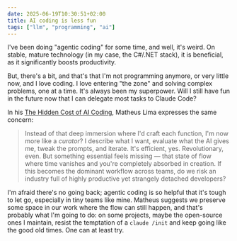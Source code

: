 ```yaml
---
date: 2025-06-19T10:30:51+02:00
title: AI coding is less fun
tags: ["llm", "programming", "ai"]
---
```

I've been doing "agentic coding" for some time, and well, it's weird. On stable, mature technology (in my case, the C#/.NET stack), it is beneficial, as it significantly boosts productivity.

But, there's a bit, and that's that I'm not programming anymore, or very little now, and I love coding. I love entering "the zone" and solving complex problems, one at a time. It's always been my superpower. Will I still have fun in the future now that I can delegate most tasks to Claude Code?

In his [The Hidden Cost of AI Coding](https://terriblesoftware.org/2025/04/23/the-hidden-cost-of-ai-coding/), Matheus Lima expresses the same concern:

> Instead of that deep immersion where I'd craft each function, I'm now more like a _curator_? I describe what I want, evaluate what the AI gives me, tweak the prompts, and iterate. It's efficient, yes. Revolutionary, even. But something essential feels missing — that state of flow where time vanishes and you're completely absorbed in creation. If this becomes the dominant workflow across teams, do we risk an industry full of highly productive yet strangely detached developers?

I'm afraid there's no going back; agentic coding is so helpful that it's tough to let go, especially in tiny teams like mine. Matheus suggests we preserve some space in our work where the flow can still happen, and that's probably what I'm going to do: on some projects, maybe the open-source ones I maintain, resist the temptation of a `claude /init` and keep going like the good old times. One can at least try.